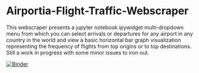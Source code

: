 # Airportia-Flight-Traffic-Webscraper
This webscraper presents a jupyter notebook ipywidget multi-dropdown menu from which you can select arrivals or departures for any airport in any country in the world and view a basic horizontal bar graph visualization representing the frequency of flights from top origins or to top destinations. Still a work in progress with some minor issues to iron out.

[![Binder](https://mybinder.org/badge_logo.svg)](https://mybinder.org/v2/gh/bigarnold/Airportia-Flight-Traffic-Webscraper/HEAD?urlpath=https%3A%2F%2Fgithub.com%2Fbigarnold%2FAirportia-Flight-Traffic-Webscraper%2Fblob%2Fmain%2FAirportia%2520Flight%2520Traffic%2520Webscraper.ipynb)


